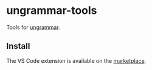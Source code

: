 # ungrammar-tools

Tools for [ungrammar][1].

[1]: https://github.com/rust-analyzer/ungrammar

## Install

The VS Code extension is available on the [marketplace][].

[marketplace]: https://marketplace.visualstudio.com/items?itemName=azdavis.ungrammar
